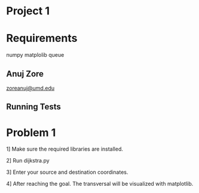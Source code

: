 
# Project 1

# Requirements

numpy
matplolib
queue






## Anuj Zore

zoreanuj@umd.edu


## Running Tests

# Problem 1

1] Make sure the required libraries are installed.

2] Run dijkstra.py

3] Enter your source and destination coordinates.

4] After reaching the goal. The transversal will be visualized with matplotlib.
